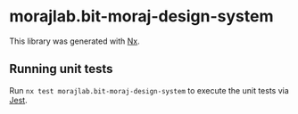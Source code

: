 # morajlab.bit-moraj-design-system

This library was generated with [Nx](https://nx.dev).

## Running unit tests

Run `nx test morajlab.bit-moraj-design-system` to execute the unit tests via [Jest](https://jestjs.io).

